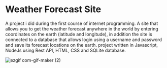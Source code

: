 # Weather Forecast Site

A project i did during the first course of internet programming.
A site that allows you to get the weather forecast anywhere in the world by entering coordinates on the earth (latitude and longitude), in addition the site is connected to a database that allows login using a username and password and save its forecast locations on the earth. project written in Javascript, NodeJs using Rest API, HTML, CSS and SQLite database.

![ezgif com-gif-maker (2)](https://user-images.githubusercontent.com/74188589/136419405-8cc1d877-eee9-46e4-b3d8-03dcb5f7d1ed.gif)

